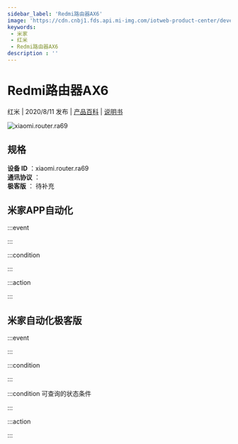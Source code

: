 ```yaml
---
sidebar_label: 'Redmi路由器AX6'
image: 'https://cdn.cnbj1.fds.api.mi-img.com/iotweb-product-center/developer_1594971685731YOKiTauD.png?GalaxyAccessKeyId=AKVGLQWBOVIRQ3XLEW&Expires=9223372036854775807&Signature=vmeMWyBNHgd5fz/+5SnOJBnks9o='
keywords: 
 - 米家
 - 红米
 - Redmi路由器AX6
description : ''
---
```

# Redmi路由器AX6

红米 | 2020/8/11 发布 | [产品百科](https://home.mi.com/webapp/content/baike/product/index.html?model=xiaomi.router.ra69/) | [说明书](https://home.mi.com/views/introduction.html?model=xiaomi.router.ra69&region=cn)

![xiaomi.router.ra69](https://cdn.cnbj1.fds.api.mi-img.com/iotweb-product-center/developer_1594971685731YOKiTauD.png?GalaxyAccessKeyId=AKVGLQWBOVIRQ3XLEW&Expires=9223372036854775807&Signature=vmeMWyBNHgd5fz/+5SnOJBnks9o=)

## 规格  
> 
**设备 ID** ：xiaomi.router.ra69  
**通讯协议** ：  
**极客版**  ： 待补充 


## 米家APP自动化  

:::event  

:::

:::condition  

:::

:::action   

:::

## 米家自动化极客版  

:::event  

:::

:::condition  

:::

:::condition 可查询的状态条件  

:::

:::action  

:::

        
